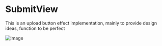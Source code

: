 # SubmitView
This is an upload button effect implementation, mainly to provide design ideas, function to be perfect

 ![image](https://github.com/DMDavid/SubmitView/rendering.gif)
